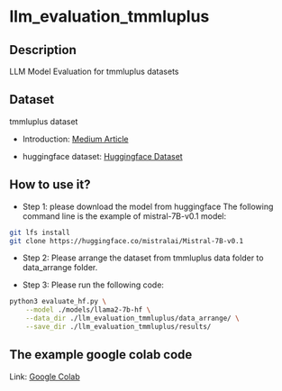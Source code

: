 # llm_evaluation_tmmluplus

## Description
LLM Model Evaluation for tmmluplus datasets

## Dataset
tmmluplus dataset

- Introduction:
[Medium Article](https://medium.com/infuseai/tmmluplus-dataset-brief-introduction-ecfd00297838)

- huggingface dataset:
[Huggingface Dataset](https://huggingface.co/datasets/ikala/tmmluplus)

## How to use it?

- Step 1: please download the model from huggingface
The following command line is the example of mistral-7B-v0.1 model:
```bash
git lfs install
git clone https://huggingface.co/mistralai/Mistral-7B-v0.1
```

- Step 2: Please arrange the dataset from tmmluplus data folder to data_arrange folder.

- Step 3: Please run the following code:
```bash
python3 evaluate_hf.py \
    --model ./models/llama2-7b-hf \
    --data_dir ./llm_evaluation_tmmluplus/data_arrange/ \
    --save_dir ./llm_evaluation_tmmluplus/results/
```

## The example google colab code
Link: [Google Colab](https://colab.research.google.com/github/LiuYuWei/llm_evaluation_tmmluplus/blob/main/llm_evaluation_tmmluplus_example.ipynb)